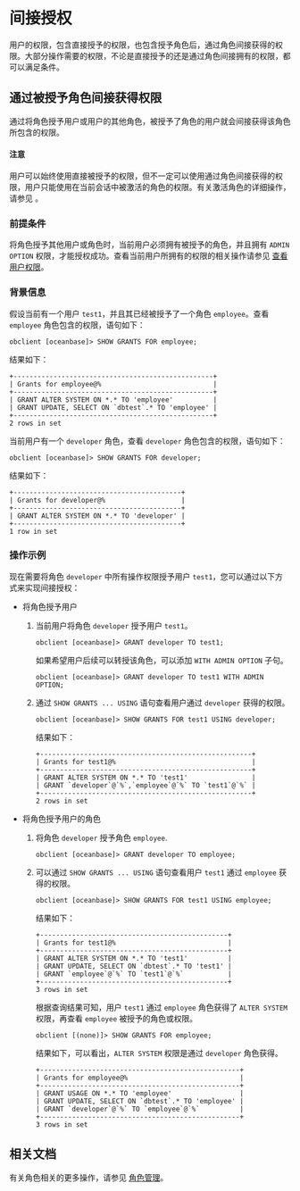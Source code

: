 # 间接授权

用户的权限，包含直接授予的权限，也包含授予角色后，通过角色间接获得的权限。大部分操作需要的权限，不论是直接授予的还是通过角色间接拥有的权限，都可以满足条件。

## 通过被授予角色间接获得权限

通过将角色授予用户或用户的其他角色，被授予了角色的用户就会间接获得该角色所包含的权限。

<main id="notice" type='notice'>
<h4>注意</h4>
<p>用户可以始终使用直接被授予的权限，但不一定可以使用通过角色间接获得的权限，用户只能使用在当前会话中被激活的角色的权限。有关激活角色的详细操作，请参见 <a href="340.role-management-of-mysql-mode.md/500.activating-roles-of-mysql-mode.md"></a>。</p>
</main>

### 前提条件

将角色授予其他用户或角色时，当前用户必须拥有被授予的角色，并且拥有 `ADMIN OPTION` 权限，才能授权成功。查看当前用户所拥有的权限的相关操作请参见 [查看用户权限](../400.view-user-permissions-of-mysql-mode.md)。

### 背景信息

假设当前有一个用户 `test1`，并且其已经被授予了一个角色 `employee`。查看 `employee` 角色包含的权限，语句如下：

```shell
obclient [oceanbase]> SHOW GRANTS FOR employee;
```

结果如下：

```shell
+--------------------------------------------------+
| Grants for employee@%                            |
+--------------------------------------------------+
| GRANT ALTER SYSTEM ON *.* TO 'employee'          |
| GRANT UPDATE, SELECT ON `dbtest`.* TO 'employee' |
+--------------------------------------------------+
2 rows in set
```

当前用户有一个 `developer` 角色，查看 `developer` 角色包含的权限，语句如下：

```shell
obclient [oceanbase]> SHOW GRANTS FOR developer;
```

结果如下：

```shell
+------------------------------------------+
| Grants for developer@%                   |
+------------------------------------------+
| GRANT ALTER SYSTEM ON *.* TO 'developer' |
+------------------------------------------+
1 row in set
```

### 操作示例

现在需要将角色 `developer` 中所有操作权限授予用户 `test1`，您可以通过以下方式来实现间接授权：

* 将角色授予用户

  1. 当前用户将角色 `developer` 授予用户 `test1`。

      ```shell
      obclient [oceanbase]> GRANT developer TO test1;
      ```

      如果希望用户后续可以转授该角色，可以添加 `WITH ADMIN OPTION` 子句。

      ```shell
      obclient [oceanbase]> GRANT developer TO test1 WITH ADMIN OPTION;
      ```

  2. 通过 `SHOW GRANTS ... USING` 语句查看用户通过 `developer` 获得的权限。

      ```shell
      obclient [oceanbase]> SHOW GRANTS FOR test1 USING developer;
      ```

      结果如下：

      ```shell
      +-----------------------------------------------------+
      | Grants for test1@%                                  |
      +-----------------------------------------------------+
      | GRANT ALTER SYSTEM ON *.* TO 'test1'                |
      | GRANT `developer`@`%`,`employee`@`%` TO `test1`@`%` |
      +-----------------------------------------------------+
      2 rows in set
      ```

* 将角色授予用户的角色

  1. 将角色 `developer` 授予角色 `employee`.

      ```shell
      obclient [oceanbase]> GRANT developer TO employee;
      ```

  2. 可以通过 `SHOW GRANTS ... USING` 语句查看用户 `test1` 通过 `employee` 获得的权限。

      ```shell
      obclient [oceanbase]> SHOW GRANTS FOR test1 USING employee;
      ```

      结果如下：

      ```shell
      +-----------------------------------------------+
      | Grants for test1@%                            |
      +-----------------------------------------------+
      | GRANT ALTER SYSTEM ON *.* TO 'test1'          |
      | GRANT UPDATE, SELECT ON `dbtest`.* TO 'test1' |
      | GRANT `employee`@`%` TO `test1`@`%`           |
      +-----------------------------------------------+
      3 rows in set
      ```

      根据查询结果可知，用户 `test1` 通过 `employee` 角色获得了 `ALTER SYSTEM` 权限，再查看 `employee` 被授予的角色或权限。

      ```shell
      obclient [(none)]> SHOW GRANTS FOR employee;
      ```

      结果如下，可以看出，`ALTER SYSTEM` 权限是通过 `developer` 角色获得。

      ```shell
      +--------------------------------------------------+
      | Grants for employee@%                            |
      +--------------------------------------------------+
      | GRANT USAGE ON *.* TO 'employee'                 |
      | GRANT UPDATE, SELECT ON `dbtest`.* TO 'employee' |
      | GRANT `developer`@`%` TO `employee`@`%`          |
      +--------------------------------------------------+
      3 rows in set
      ```

## 相关文档

有关角色相关的更多操作，请参见 [角色管理](340.role-management-of-mysql-mode.md/100.roles-of-mysql-mode.md)。
